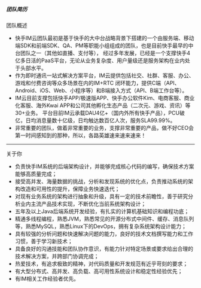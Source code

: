<div class="zh post-container">
    <h5>团队简历</h5>
    团队概述
    <ul>
    <li>快手IM云团队最初是基于快手的大中台战略背景下搭建的一个由服务端、移动端SDK和前端SDK、QA、PM等职能小组组成的团队，也是目前快手最早的中台团队之一（其他如直播、支付等），
    经过多年发展，已经是一个支撑快手4亿多日活的PaaS平台，无论从业务复杂度、用户量级还是服务架构在业内处于头部水平。</li>
    <li>作为即时通讯一站式解决方案平台，IM云提供包括社交、社群、客服、办公、游戏和付费咨询等众多场景在内的IM+RTC
    闭环能力，提供C端（API、Android、iOS、Web、小程序等）和B端接入方式（API、B端工作台等）。</li>
    <li>IM云目前支撑包括快手APP/极速版APP、快手办公软件Kim、电商客服、商业化客服、海外Kwai APP和公司其他孵化生态产品（二次元、游戏、资讯）等30+业务。
    平台目前IM云承载DAU4亿+（国内外所有快手产品），PCU破亿，日均消息量数十亿级，日均触达数百亿人次，服务SLA99.99%。</li>
    <li>非常重要的团队，做着非常重要的业务，支撑非常重要的产品，做不好CEO会第一时间感知到的那种，所以，各路英雄速来速来速来！</li>
    </ul>
    <hr>
    关于你
    <ul>
        <li>负责快手IM系统的后端架构设计，并能够完成核心代码的编写，确保技术方案能够高质量完成；</li>
        <li>接受高并发、海量数据的挑战，分析和发现系统的优化点，负责推动系统的架构改造和可用性的提升，保障业务快速迭代；</li>
        <li>对现有业务系统的架构进行抽象和升级，具有一定的技术前瞻性，善于研究分析业内主流产品技术实现，不断优化当前系统架构设计；</li>
        <li>五年及以上Java后端系统开发经验，有扎实的计算机基础知识和编程功底；</li>
        <li>精通多线程编程，熟悉JVM，熟悉常见的开源分布式中间件、缓存、消息队列等，熟悉MySQL，熟悉Linux下的DevOps，拥有复杂系统架构设计能力；</li>
        <li>具有较强的分析问题和快速解决问题的能力，良好的技术文档撰写能力和工作习惯，善于学习新技术；</li>
        <li>具备良好的沟通技能和团队协作意识，有能力针对特定场景或要求给出合理的技术解决方案，并跨部门协调完成；</li>
        <li>热爱技术，有追求极致的精神，对代码质量和开发规范有近乎苛刻的要求；</li>
        <li>有大型分布式、高并发、高负载、高可用性系统设计和稳定性经验优先；</li>
        <li>有IM相关工作经验者优先。</li>
    </ul>

        
    
</div>